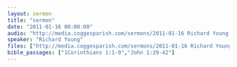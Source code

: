 ```yaml
---
layout: sermon
title: "sermon"
date: "2011-01-16 00:00:00"
audio: "http://media.coggesparish.com/sermons/2011-01-16 Richard Young.mp3"
speaker: "Richard Young"
files: ["http://media.coggesparish.com/sermons/2011-01-16 Richard Young.pdf"]
bible_passages: ["1Corinthians 1:1-9","John 1:29-42"]
---
```

